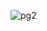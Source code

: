 ![pg2](https://user-images.githubusercontent.com/55126861/115000951-71d1ef00-9ecd-11eb-9524-00f35d1048eb.png)

